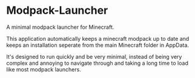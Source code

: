 # Modpack-Launcher
A minimal modpack launcher for Minecraft.

This application automatically keeps a minecraft modpack up to date and keeps an installation seperate from the main Minecraft folder in AppData.

It's designed to run quickly and be very minimal, instead of being very complex and annoying to navigate through and taking a long time to load like most modpack launchers.
